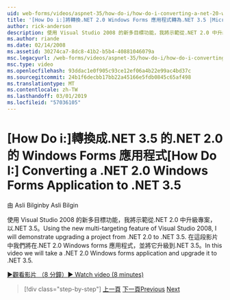 ```yaml
---
uid: web-forms/videos/aspnet-35/how-do-i/how-do-i-converting-a-net-20-windows-forms-application-to-net-35
title: '[How Do i:]將轉換.NET 2.0 Windows Forms 應用程式轉為.NET 3.5 |Microsoft Docs'
author: rick-anderson
description: 使用 Visual Studio 2008 的新多目標功能，我將示範從.NET 2.0 中升級專案，以.NET 3.5。 在這段影片中我們要...
ms.author: riande
ms.date: 02/14/2008
ms.assetid: 30274ca7-8dc8-41b2-b5b4-40881046079a
msc.legacyurl: /web-forms/videos/aspnet-35/how-do-i/how-do-i-converting-a-net-20-windows-forms-application-to-net-35
msc.type: video
ms.openlocfilehash: 93ddac1e0f905c93ce12ef06a4b22e99ac4bd37c
ms.sourcegitcommit: 24b1f6decbb17bb22a45166e5fdb0845c65af498
ms.translationtype: MT
ms.contentlocale: zh-TW
ms.lasthandoff: 03/01/2019
ms.locfileid: "57036105"
---
```

<a name="how-do-i-converting-a-net-20-windows-forms-application-to-net-35"></a><span data-ttu-id="11436-104">[How Do i:]轉換成.NET 3.5 的.NET 2.0 的 Windows Forms 應用程式</span><span class="sxs-lookup"><span data-stu-id="11436-104">[How Do I:] Converting a .NET 2.0 Windows Forms Application to .NET 3.5</span></span>
====================
<span data-ttu-id="11436-105">由 Asli Bilgin</span><span class="sxs-lookup"><span data-stu-id="11436-105">by Asli Bilgin</span></span>

<span data-ttu-id="11436-106">使用 Visual Studio 2008 的新多目標功能，我將示範從.NET 2.0 中升級專案，以.NET 3.5。</span><span class="sxs-lookup"><span data-stu-id="11436-106">Using the new multi-targeting feature of Visual Studio 2008, I will demonstrate upgrading a project from .NET 2.0 to .NET 3.5.</span></span> <span data-ttu-id="11436-107">在這段影片中我們將在.NET 2.0 Windows forms 應用程式，並將它升級到.NET 3.5。</span><span class="sxs-lookup"><span data-stu-id="11436-107">In this video we will take a .NET 2.0 Windows forms application and upgrade it to .NET 3.5.</span></span>

[<span data-ttu-id="11436-108">&#9654;觀看影片 （8 分鐘）</span><span class="sxs-lookup"><span data-stu-id="11436-108">&#9654; Watch video (8 minutes)</span></span>](https://channel9.msdn.com/Blogs/ASP-NET-Site-Videos/how-do-i-converting-a-net-20-windows-forms-application-to-net-35)

> [!div class="step-by-step"]
> <span data-ttu-id="11436-109">[上一頁](how-do-i-advance-cascading-style-sheet-features-and-management.md)
> [下一頁](how-do-i-get-started-with-the-entity-framework.md)</span><span class="sxs-lookup"><span data-stu-id="11436-109">[Previous](how-do-i-advance-cascading-style-sheet-features-and-management.md)
[Next](how-do-i-get-started-with-the-entity-framework.md)</span></span>

